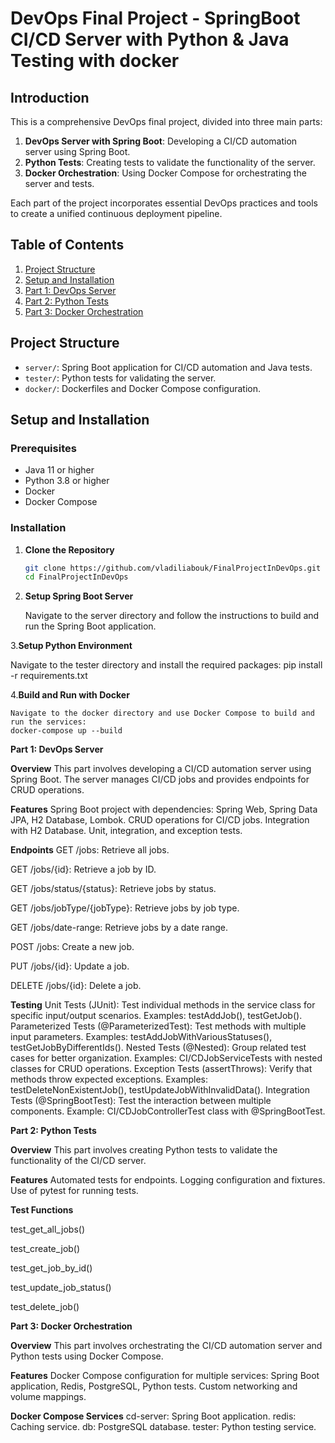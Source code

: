 # DevOps Final Project - SpringBoot CI/CD Server with Python & Java Testing with docker

## Introduction

This is a comprehensive DevOps final project, divided into three main parts:

1. **DevOps Server with Spring Boot**: Developing a CI/CD automation server using Spring Boot.
2. **Python Tests**: Creating tests to validate the functionality of the server.
3. **Docker Orchestration**: Using Docker Compose for orchestrating the server and tests.

Each part of the project incorporates essential DevOps practices and tools to create a unified continuous deployment pipeline.

## Table of Contents

1. [Project Structure](#project-structure)
2. [Setup and Installation](#setup-and-installation)
3. [Part 1: DevOps Server](#part-1-devops-server)
4. [Part 2: Python Tests](#part-2-python-tests)
5. [Part 3: Docker Orchestration](#part-3-docker-orchestration)


## Project Structure

- `server/`: Spring Boot application for CI/CD automation and Java tests.
- `tester/`: Python tests for validating the server.
- `docker/`: Dockerfiles and Docker Compose configuration.

## Setup and Installation

### Prerequisites

- Java 11 or higher
- Python 3.8 or higher
- Docker
- Docker Compose

### Installation

1. **Clone the Repository**

   ```bash
   git clone https://github.com/vladiliabouk/FinalProjectInDevOps.git
   cd FinalProjectInDevOps
   
2. **Setup Spring Boot Server**

   Navigate to the server directory and follow the instructions to build and run the Spring Boot application.

3.**Setup Python Environment**

   Navigate to the tester directory and install the required packages:
   pip install -r requirements.txt
   
4.**Build and Run with Docker**

    Navigate to the docker directory and use Docker Compose to build and run the services:
    docker-compose up --build

    
**Part 1: DevOps Server**

**Overview**
This part involves developing a CI/CD automation server using Spring Boot. The server manages CI/CD jobs and provides endpoints for CRUD operations.

**Features**
Spring Boot project with dependencies: Spring Web, Spring Data JPA, H2 Database, Lombok.
CRUD operations for CI/CD jobs.
Integration with H2 Database.
Unit, integration, and exception tests.

**Endpoints**
GET /jobs: Retrieve all jobs.

GET /jobs/{id}: Retrieve a job by ID.

GET /jobs/status/{status}: Retrieve jobs by status.

GET /jobs/jobType/{jobType}: Retrieve jobs by job type.

GET /jobs/date-range: Retrieve jobs by a date range.

POST /jobs: Create a new job.

PUT /jobs/{id}: Update a job.

DELETE /jobs/{id}: Delete a job.


**Testing**
Unit Tests (JUnit):
Test individual methods in the service class for specific input/output scenarios. Examples: testAddJob(), testGetJob().
Parameterized Tests (@ParameterizedTest): Test methods with multiple input parameters. Examples: testAddJobWithVariousStatuses(), testGetJobByDifferentIds().
Nested Tests (@Nested): Group related test cases for better organization. Examples: CI/CDJobServiceTests with nested classes for CRUD operations.
Exception Tests (assertThrows): Verify that methods throw expected exceptions. Examples: testDeleteNonExistentJob(), testUpdateJobWithInvalidData().
Integration Tests (@SpringBootTest): Test the interaction between multiple components. Example: CI/CDJobControllerTest class with @SpringBootTest.

**Part 2: Python Tests**

**Overview**
This part involves creating Python tests to validate the functionality of the CI/CD server.

**Features**
Automated tests for endpoints.
Logging configuration and fixtures.
Use of pytest for running tests.

**Test Functions**

test_get_all_jobs()

test_create_job()

test_get_job_by_id()

test_update_job_status()

test_delete_job()

**Part 3: Docker Orchestration**

**Overview**
This part involves orchestrating the CI/CD automation server and Python tests using Docker Compose.

**Features**
Docker Compose configuration for multiple services: Spring Boot application, Redis, PostgreSQL, Python tests.
Custom networking and volume mappings.

**Docker Compose Services**
cd-server: Spring Boot application.
redis: Caching service.
db: PostgreSQL database.
tester: Python testing service.
